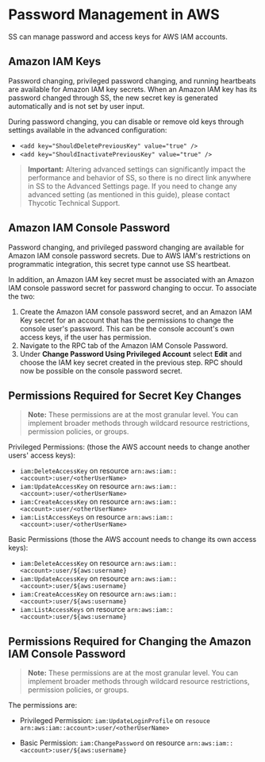 [title]: # (Password Management in AWS)
[tags]: # (AWS, Account Discovery)
[priority]: # (1000)

# Password Management in AWS

SS can manage password and access keys for AWS IAM accounts.

## Amazon IAM Keys

Password changing, privileged password changing, and running heartbeats are available for Amazon IAM key secrets. When an Amazon IAM key has its password changed through SS, the new secret key is generated automatically and is not set by user input.

During password changing, you can disable or remove old keys through settings available in the advanced configuration:

- `<add key="ShouldDeletePreviousKey" value="true" />`
- `<add key="ShouldInactivatePreviousKey" value="true" />`

> **Important:**  Altering advanced settings can significantly impact the performance and behavior of SS, so there is no direct link anywhere in SS to the Advanced Settings page. If you need to change any advanced setting (as mentioned in this guide), please contact Thycotic Technical Support. 

## Amazon IAM Console Password

Password changing, and privileged password changing are available for Amazon IAM console password secrets. Due to AWS IAM's restrictions on programmatic integration, this secret type cannot use SS heartbeat.

In addition, an Amazon IAM key secret must be associated with an Amazon IAM console password secret for password changing to occur. To associate the two:

1. Create the Amazon IAM console password secret, and an Amazon IAM Key secret for an account that has the permissions to change the console user's password. This can be the console account's own access keys, if the user has permission.
1. Navigate to the RPC tab of the Amazon IAM Console Password.
1. Under **Change Password Using Privileged Account** select **Edit** and choose the IAM key secret created in the previous step. RPC should now be possible on the console password secret.

## Permissions Required for Secret Key Changes

> **Note:** These permissions are at the most granular level. You can implement broader methods  through wildcard resource restrictions, permission policies, or groups.

Privileged Permissions: (those the AWS account needs to change another users' access keys):

- `iam:DeleteAccessKey` on resource `arn:aws:iam::<account>:user/<otherUserName>`
- `iam:UpdateAccessKey` on resource `arn:aws:iam::<account>:user/<otherUserName>`
- `iam:CreateAccessKey` on resource `arn:aws:iam::<account>:user/<otherUserName>`
- `iam:ListAccessKeys` on resource `arn:aws:iam::<account>:user/<otherUserName>`

Basic Permissions (those the AWS account needs to change its own access keys):

- `iam:DeleteAccessKey` on resource `arn:aws:iam::<account>:user/${aws:username}`
- `iam:UpdateAccessKey` on resource `arn:aws:iam::<account>:user/${aws:username}`
- `iam:CreateAccessKey` on resource `arn:aws:iam::<account>:user/${aws:username}`
- `iam:ListAccessKeys` on resource `arn:aws:iam::<account>:user/${aws:username}`

## Permissions Required for Changing the Amazon IAM Console Password

> **Note:** These permissions are at the most granular level. You can implement broader methods  through wildcard resource restrictions, permission policies, or groups.

The permissions are:

- Privileged Permission: `iam:UpdateLoginProfile` on `resouce arn:aws:iam::account>:user/<otherUserName>`

- Basic Permission: `iam:ChangePassword` on resource `arn:aws:iam::<account>:user/${aws:username}`
